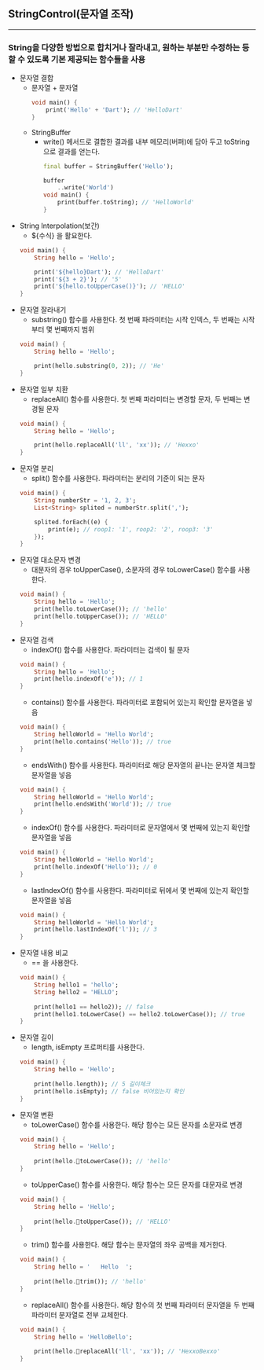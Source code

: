 ## StringControl(문자열 조작)
---
### String을 다양한 방법으로 합치거나 잘라내고, 원하는 부분만 수정하는 등 할 수 있도록 기본 제공되는 함수들을 사용
- 문자열 결합
	- 문자열 + 문자열
		```dart
		void main() {
			print('Hello' + 'Dart'); // 'HelloDart'
		}
		```
	- StringBuffer
		- write() 메서드로 결합한 결과를 내부 메모리(버퍼)에 담아 두고 toString으로 결과를 얻는다.
			```dart
			final buffer = StringBuffer('Hello');

			buffer
				..write('World')
			void main() {
				print(buffer.toString); // 'HelloWorld'
			}
			```
- String Interpolation(보간)
	- ${수식} 을 활요한다.
	```dart
	void main() {
		String hello = 'Hello';
	
		print('${hello}Dart'); // 'HelloDart'
		print('${3 + 2}'); // '5'
		print('${hello.toUpperCase()}'); // 'HELLO'
	}
	```
- 문자열 잘라내기
	- substring() 함수를 사용한다. 첫 번째 파라미터는 시작 인덱스, 두 번째는 시작 부터 몇 번째까지 범위
	```dart
	void main() {
		String hello = 'Hello';
	
		print(hello.substring(0, 2)); // 'He'
	}
	```
- 문자열 일부 치환
	- replaceAll() 함수를 사용한다. 첫 번째 파라미터는 변경할 문자, 두 번째는 변경될 문자
	```dart
	void main() {
		String hello = 'Hello';
	
		print(hello.replaceAll('ll', 'xx')); // 'Hexxo'
	}
	```
- 문자열 분리
	- split() 함수를 사용한다. 파라미터는 분리의 기준이 되는 문자
	```dart
	void main() {
		String numberStr = '1, 2, 3';
		List<String> splited = numberStr.split(',');

		splited.forEach((e) {
			print(e); // roop1: '1', roop2: '2', roop3: '3'
		});
	}
	```
- 문자열 대소문자 변경
	- 대문자의 경우 toUpperCase(), 소문자의 경우 toLowerCase() 함수를 사용한다.
	```dart
	void main() {
		String hello = 'Hello';
		print(hello.toLowerCase()); // 'hello'
		print(hello.toUpperCase()); // 'HELLO'
	}
	```
- 문자열 검색
	- indexOf() 함수를 사용한다. 파라미터는 검색이 될 문자
	```dart
	void main() {
		String hello = 'Hello';
		print(hello.indexOf('e')); // 1
	}
	```
	- contains() 함수를 사용한다. 파라미터로 포함되어 있는지 확인할 문자열을 넣음
	```dart
	void main() {
		String helloWorld = 'Hello World';
		print(hello.contains('Hello')); // true
	}
	```
	- endsWith() 함수를 사용한다. 파라미터로 해당 문자열의 끝나는 문자열 체크할 문자열을 넣음
	```dart
	void main() {
		String helloWorld = 'Hello World';
		print(hello.endsWith('World')); // true
	}
	```
	- indexOf() 함수를 사용한다. 파라미터로 문자열에서 몇 번째에 있는지 확인할 문자열을 넣음
	```dart
	void main() {
		String helloWorld = 'Hello World';
		print(hello.indexOf('Hello')); // 0
	}
	```
	- lastIndexOf() 함수를 사용한다. 파라미터로 뒤에서 몇 번째에 있는지 확인할 문자열을 넣음
	```dart
	void main() {
		String helloWorld = 'Hello World';
		print(hello.lastIndexOf('l')); // 3
	}
	```
- 문자열 내용 비교
	-  == 을 사용한다.
	```dart
	void main() {
		String hello1 = 'hello';
		String hello2 = 'HELLO';
		
		print(hello1 == hello2)); // false
		print(hello1.toLowerCase() == hello2.toLowerCase()); // true
	}
	```
- 문자열 길이
	- length, isEmpty 프로퍼티를 사용한다.
	```dart
	void main() {
		String hello = 'Hello';
		
		print(hello.length)); // 5 길이체크
		print(hello.isEmpty); // false 비어있는지 확인
	}
	```
- 문자열 변환
	- toLowerCase() 함수를 사용한다. 해당 함수는 모든 문자를 소문자로 변경
	```dart
	void main() {
		String hello = 'Hello';
		
		print(hello.toLowerCase()); // 'hello'
	}
	```
	- toUpperCase() 함수를 사용한다. 해당 함수는 모든 문자를 대문자로 변경
	```dart
	void main() {
		String hello = 'Hello';
		
		print(hello.toUpperCase()); // 'HELLO'
	}
	```
	- trim() 함수를 사용한다. 해당 함수는 문자열의 좌우 공백을 제거한다.
	```dart
	void main() {
		String hello = '   Hello  ';
		
		print(hello.trim()); // 'hello'
	}
	```
	- replaceAll() 함수를 사용한다. 해당 함수의 첫 번째 파라미터 문자열을 두 번째 파라미터 문자열로 전부 교체한다.
	```dart
	void main() {
		String hello = 'HelloBello';
		
		print(hello.replaceAll('ll', 'xx')); // 'HexxoBexxo'
	}
	```